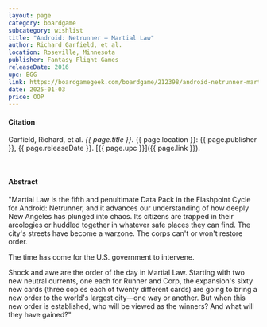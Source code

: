 ```yaml
---
layout: page
category: boardgame
subcategory: wishlist
title: "Android: Netrunner – Martial Law"
author: Richard Garfield, et al.
location: Roseville, Minnesota
publisher: Fantasy Flight Games
releaseDate: 2016
upc: BGG
link: https://boardgamegeek.com/boardgame/212398/android-netrunner-martial-law
date: 2025-01-03
price: OOP
---
```


#### Citation

Garfield, Richard, et al. *{{ page.title }}.* {{ page.location }}: {{ page.publisher }}, {{ page.releaseDate }}. [{{ page.upc }}]({{ page.link }}).

<br>


#### Abstract

"Martial Law is the fifth and penultimate Data Pack in the Flashpoint Cycle for Android: Netrunner, and it advances our understanding of how deeply New Angeles has plunged into chaos. Its citizens are trapped in their arcologies or huddled together in whatever safe places they can find. The city's streets have become a warzone. The corps can't or won't restore order.

The time has come for the U.S. government to intervene.

Shock and awe are the order of the day in Martial Law. Starting with two new neutral currents, one each for Runner and Corp, the expansion's sixty new cards (three copies each of twenty different cards) are going to bring a new order to the world's largest city—one way or another. But when this new order is established, who will be viewed as the winners? And what will they have gained?"
